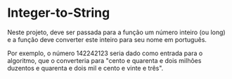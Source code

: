 # Integer-to-String

Neste projeto, deve ser passada para a função um número inteiro (ou long) e a função deve converter este inteiro para seu nome em português. 

Por exemplo, o número 142242123 seria dado como entrada para o algoritmo, que o converteria para "cento e quarenta e dois milhões duzentos e quarenta e dois mil e cento e vinte e três".